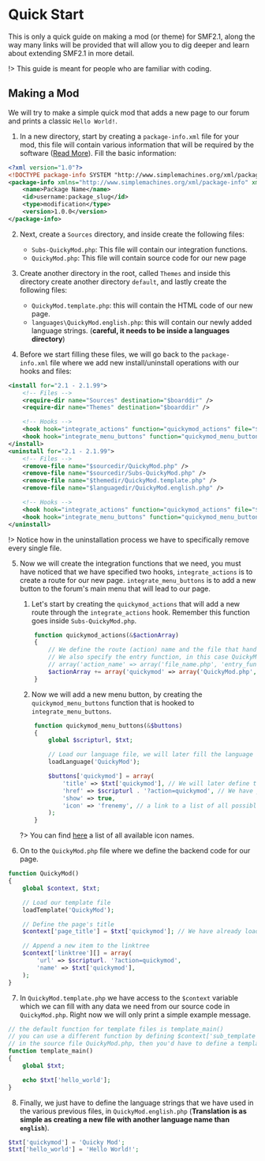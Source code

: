 # Quick Start
This is only a quick guide on making a mod (or theme) for SMF2.1, along the way many links will be provided that will allow you to dig deeper and learn about extending SMF2.1 in more detail.

!> This guide is meant for people who are familiar with coding.

## Making a Mod
We will try to make a simple quick mod that adds a new page to our forum and prints a classic `Hello World!`.

1. In a new directory, start by creating a `package-info.xml` file for your mod, this file will contain various information that will be required by the software ([Read More](getting_started/package_sdk.md)). Fill the basic information:
```xml
<?xml version="1.0"?>
<!DOCTYPE package-info SYSTEM "http://www.simplemachines.org/xml/package-info">
<package-info xmlns="http://www.simplemachines.org/xml/package-info" xmlns:smf="http://www.simplemachines.org/">
    <name>Package Name</name>
    <id>username:package_slug</id>
    <type>modification</type>
    <version>1.0.0</version>
</package-info>
```

2. Next, create a `Sources` directory, and inside create the following files:
    * `Subs-QuickyMod.php`: This file will contain our integration functions.
    * `QuickyMod.php`: This file will contain source code for our new page

3. Create another directory in the root, called `Themes` and inside this directory create another directory `default`, and lastly create the following files:
    * `QuickyMod.template.php`: this will contain the HTML code of our new page.
    * `languages\QuickyMod.english.php`: this will contain our newly added language strings. (**careful, it needs to be inside a languages directory**)

4. Before we start filling these files, we will go back to the `package-info.xml` file where we add new install/uninstall operations with our hooks and files:
```xml
<install for="2.1 - 2.1.99">
    <!-- Files -->
    <require-dir name="Sources" destination="$boarddir" />
    <require-dir name="Themes" destination="$boarddir" />

    <!-- Hooks -->
    <hook hook="integrate_actions" function="quickymod_actions" file="$sourcedir/Subs-QuickyMod.php" />
    <hook hook="integrate_menu_buttons" function="quickymod_menu_buttons" file="$sourcedir/Subs-QuickyMod.php" />
</install>
<uninstall for="2.1 - 2.1.99">
    <!-- Files -->
    <remove-file name="$sourcedir/QuickyMod.php" />
    <remove-file name="$sourcedir/Subs-QuickyMod.php" />
    <remove-file name="$themedir/QuickyMod.template.php" />
    <remove-file name="$languagedir/QuickyMod.english.php" />

    <!-- Hooks -->
    <hook hook="integrate_actions" function="quickymod_actions" file="$sourcedir/Subs-QuickyMod.php" reverse="true" />
    <hook hook="integrate_menu_buttons" function="quickymod_menu_buttons" file="$sourcedir/Subs-QuickyMod.php" reverse="true" />
</uninstall>
```
!> Notice how in the uninstallation process we have to specifically remove every single file.

5. Now we will create the integration functions that we need, you must have noticed that we have specified two hooks, `integrate_actions` is to create a route for our new page. `integrate_menu_buttons` is to add a new button to the forum's main menu that will lead to our page.
    1. Let's start by creating the `quickymod_actions` that will add a new route through the `integrate_actions` hook. Remember this function goes inside `Subs-QuickyMod.php`.
    ```php
        function quickymod_actions(&$actionArray)
        {
            // We define the route (action) name and the file that handles that route.
            // We also specify the entry function, in this case QuickyMod
            // array('action_name' => array('file_name.php', 'entry_function_name'))
            $actionArray += array('quickymod' => array('QuickyMod.php', 'QuickyMod'));
        }
    ```
    2. Now we will add a new menu button, by creating the `quickymod_menu_buttons` function that is hooked to `integrate_menu_buttons`.
    ```php
        function quickymod_menu_buttons(&$buttons)
        {
            global $scripturl, $txt;

            // Load our language file, we will later fill the language file
            loadLanguage('QuickyMod');

            $buttons['quickymod'] = array(
                'title' => $txt['quickymod'], // We will later define this language string
                'href' => $scripturl . '?action=quickymod', // We have previously defined a route(action) with the name quickymod
                'show' => true,
                'icon' => 'frenemy', // a link to a list of all possible icons is provided below
            );
        }
    ```
    ?> You can find [here](frontend/icons.md) a list of all available icon names.

6. On to the `QuickyMod.php` file where we define the backend code for our page.
```php
function QuickyMod()
{
    global $context, $txt;

    // Load our template file
    loadTemplate('QuickyMod');

    // Define the page's title
    $context['page_title'] = $txt['quickymod']; // We have already loaded our language file using the integrate_menu_buttons hook

    // Append a new item to the linktree
    $context['linktree'][] = array(
        'url' => $scripturl. '?action=quickymod',
        'name' => $txt['quickymod'],
    );
}
```

7. In `QuickyMod.template.php` we have access to the `$context` variable which we can fill with any data we need from our source code in `QuickyMod.php`. Right now we will only print a simple example message.
```php
// the default function for template files is template_main()
// you can use a different function by defining $context['sub_template'] = 'different_function';
// in the source file QuickyMod.php, then you'd have to define a template_different_function() function in this file
function template_main()
{
    global $txt;

    echo $txt['hello_world'];
}
```

8. Finally, we just have to define the language strings that we have used in the various previous files, in `QuickyMod.english.php` (**Translation is as simple as creating a new file with another language name than `english`**).
```php
$txt['quickymod'] = 'Quicky Mod';
$txt['hello_world'] = 'Hello World!';
```
